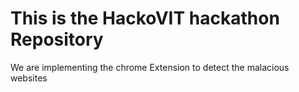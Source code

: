 <h1>This is the HackoVIT hackathon Repository</h1>
<p>We are implementing the chrome Extension to detect the malacious websites</p>
